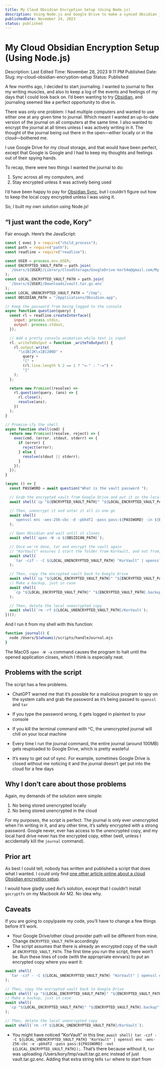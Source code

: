```yaml
---
title: My Cloud Obsidian Encryption Setup (Using Node.js)
description: Using Node.js and Google Drive to make a synced Obsidian journal that’s encrypted unless it’s actively being used.
publishedDate: November 24, 2023
status: published
---
```


# My Cloud Obsidian Encryption Setup (Using Node.js)

Description:
Last Edited Time: November 28, 2023 9:11 PM
Published Date:
Slug: my-cloud-obsidian-encryption-setup
Status: Published

A few months ago, I decided to start journaling. I wanted to journal to flex my writing muscles, and also to keep a log of the events and feelings of my days that I could look back on. I’d been wanting to try [Obsidian](https://obsidian.md/), and journaling seemed like a perfect opportunity to dive in.

There was only one problem: I had multiple computers and wanted to use either one at any given time to journal. Which meant I wanted an up-to-date version of the journal on all computers at the same time. I also wanted to encrypt the journal at all times unless I was actively writing in it. The thought of the journal being out there in the open—either locally or in the cloud—bothered me.

I use Google Drive for my cloud storage, and that would have been perfect, except that Google is Google and I had to keep my thoughts and feelings out of their spying hands.

To recap, there were two things I wanted the journal to do:

1. Sync across all my computers, and
2. Stay encrypted unless it was actively being used

I’d have been happy to pay for [Obsidian Sync](https://obsidian.md/sync), but I couldn’t figure out how to keep the local copy encrypted unless I was using it.

So, I built my own solution using Node.js!

## “I just want the code, Kory”

Fair enough. Here’s the JavaScript:

```js
const { exec } = require("child_process");
const path = require("path");
const readline = require("readline");

const USER = process.env.USER;
const ENCRYPTED_VAULT_PATH = path.join(
  `/Users/${USER}/Library/CloudStorage/GoogleDrive-kor54e@gmail.com/My Drive/J/Journal/vault.tar.gz.enc`
);
const LOCAL_ENCRYPTED_VAULT_PATH = path.join(
  `/Users/${USER}/Downloads/vault.tar.gz.enc`
);
const LOCAL_UNENCRYPTED_VAULT_PATH = "/tmp";
const OBSIDIAN_PATH = "/Applications/Obsidian.app";

// Keep the password from being logged to the console
async function question(query) {
  const rl = readline.createInterface({
    input: process.stdin,
    output: process.stdout,
  });

  // Add a pretty console animation while text is input
  rl._writeToOutput = function _writeToOutput() {
    rl.output.write(
      "\x1B[2K\x1B[200D" +
        query +
        "[" +
        (rl.line.length % 2 == 1 ? "=-" : "-=") +
        "]"
    );
  };

  return new Promise((resolve) =>
    rl.question(query, (ans) => {
      rl.close();
      resolve(ans);
    })
  );
}

// Promise-ify the shell
async function shell(cmd) {
  return new Promise((resolve, reject) => {
    exec(cmd, (error, stdout, stderr) => {
      if (error) {
        reject(error);
      } else {
        resolve(stdout || stderr);
      }
    });
  });
}

(async () => {
  const PASSWORD = await question("What is the vault password ");

  // Grab the encrypted vault from Google Drive and put it on the local filesystem
  await shell(`cp "${ENCRYPTED_VAULT_PATH}" "${LOCAL_ENCRYPTED_VAULT_PATH}"`);

  // Then, unencrypt it and untar it all in one go
  await shell(
    `openssl enc -aes-256-cbc -d -pbkdf2 -pass pass:${PASSWORD} -in ${LOCAL_ENCRYPTED_VAULT_PATH} | tar -xzf - -C ${LOCAL_UNENCRYPTED_VAULT_PATH}`
  );

  // Open Obsidian and wait until it closes
  await shell(`open -W -a ${OBSIDIAN_PATH}`);

  // Once we're done, tar and encrypt the vault again
  // "KorVault" ensures I start the folder from KorVault, and not from, say, the root of my computer
  await shell(
    `tar -czf - -C ${LOCAL_UNENCRYPTED_VAULT_PATH} "KorVault" | openssl enc -aes-256-cbc -e -pbkdf2 -pass pass:${PASSWORD} -out ${LOCAL_ENCRYPTED_VAULT_PATH}`
  );

  // Then, copy the encrypted vault back to Google Drive
  await shell(`cp "${LOCAL_ENCRYPTED_VAULT_PATH}" "${ENCRYPTED_VAULT_PATH}"`);
  // Make a backup, just in case
  await shell(
    `cp "${LOCAL_ENCRYPTED_VAULT_PATH}" "${ENCRYPTED_VAULT_PATH}.backup"`
  );

  // Then, delete the local unencrypted copy
  await shell(`rm -rf ${LOCAL_UNENCRYPTED_VAULT_PATH}/KorVault`);
})();
```

And I run it from my shell with this function:

```bash
function journal() {
  node /Users/$(whoami)/scripts/handleJournal.mjs
}
```

The MacOS `open -W -a` command causes the program to halt until the opened application closes, which I think is especially neat.

## Problems with the script

The script has a few problems.

- ChatGPT warned me that it’s possible for a malicious program to spy on the system calls and grab the password as it’s being passed to `openssl` and `tar`
- If you type the password wrong, it gets logged in plaintext to your console

- If you kill the terminal command with ^C, the unencrypted journal will chill on your local machine
- Every time I run the journal command, the entire journal (around 100MB) gets reuploaded to Google Drive, which is pretty wasteful
- It’s easy to get out of sync. For example, sometimes Google Drive is closed without me noticing it and the journal doesn’t get put into the cloud for a few days

## Why I don’t care about those problems

Again, my demands of the solution were simple:

1. No being stored unencrypted locally
2. No being stored unencrypted in the cloud

For my purposes, the script is perfect. The journal is only ever unencrypted when I’m writing in it, and any other time, it’s safely encrypted with a strong password. Google never, ever has access to the unencrypted copy, and my local hard drive never has the encrypted copy, either (well, unless I accidentally kill the `journal` command).

## Prior art

As best I could tell, nobody has written and published a script that does what I wanted. I could only find [one other article online about a cloud Obsidian encryption setup](https://aviaryan.com/blog/obsidian-encryption).

I would have gladly used Avi’s solution, except that I couldn’t install `gocryptfs` on my Macbook Air M2. No idea why.

## Caveats

If you are going to copy/paste my code, you’ll have to change a few things before it’ll work.

- Your Google Drive/other cloud provider path will be different from mine. Change `ENCRYPTED_VAULT_PATH` accordingly
- The script assumes that there is already an encrypted copy of the vault at `ENCRYPTED_VAULT_PATH`. The first time you run the script, there won’t be. Run these lines of code (with the appropriate envvars) to put an encrypted copy where you want it:

```js
await shell(
  `tar -czf - -C ${LOCAL_UNENCRYPTED_VAULT_PATH} "KorVault" | openssl enc -aes-256-cbc -e -pbkdf2 -pass pass:${PASSWORD} -out ${LOCAL_ENCRYPTED_VAULT_PATH}`
);

// Then, copy the encrypted vault back to Google Drive
await shell(`cp "${LOCAL_ENCRYPTED_VAULT_PATH}" "${ENCRYPTED_VAULT_PATH}"`);
// Make a backup, just in case
await shell(
  `cp "${LOCAL_ENCRYPTED_VAULT_PATH}" "${ENCRYPTED_VAULT_PATH}.backup"`
);

// Then, delete the local unencrypted copy
await shell(`rm -rf ${LOCAL_UNENCRYPTED_VAULT_PATH}/KorVault`);
```

- You might have noticed “KorVault” in this line: `await shell( tar -czf - -C ${LOCAL_UNENCRYPTED_VAULT_PATH} "KorVault" | openssl enc -aes-256-cbc -e -pbkdf2 -pass pass:${PASSWORD} -out ${LOCAL_ENCRYPTED_VAULT_PATH});`. That’s there because without it, `tar` was uploading /Users/kory/tmp/vault.tar.gz.enc instead of just vault.tar.gz.enc. Adding that extra string tells `tar` where to start from
